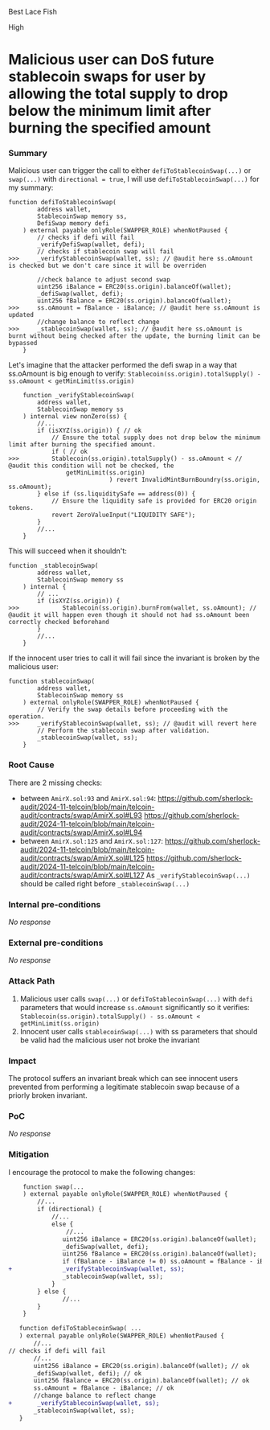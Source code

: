 Best Lace Fish

High

# Malicious user can DoS future stablecoin swaps for user by allowing the total supply to drop below the minimum limit after burning the specified amount

### Summary

Malicious user can trigger the call to either `defiToStablecoinSwap(...)` or `swap(...)` with `directional = true`, I will use `defiToStablecoinSwap(...)` for my summary:
```solidity
function defiToStablecoinSwap(
        address wallet,
        StablecoinSwap memory ss,
        DefiSwap memory defi
    ) external payable onlyRole(SWAPPER_ROLE) whenNotPaused {
        // checks if defi will fail
        _verifyDefiSwap(wallet, defi);
        // checks if stablecoin swap will fail
>>>     _verifyStablecoinSwap(wallet, ss); // @audit here ss.oAmount is checked but we don't care since it will be overriden

        //check balance to adjust second swap
        uint256 iBalance = ERC20(ss.origin).balanceOf(wallet);
        _defiSwap(wallet, defi);
        uint256 fBalance = ERC20(ss.origin).balanceOf(wallet);
>>>     ss.oAmount = fBalance - iBalance; // @audit here ss.oAmount is updated
        //change balance to reflect change
>>>     _stablecoinSwap(wallet, ss); // @audit here ss.oAmount is burnt without being checked after the update, the burning limit can be bypassed
    }
```
Let's imagine that the attacker performed the defi swap in a way that ss.oAmount is big enough to verify:
`Stablecoin(ss.origin).totalSupply() - ss.oAmount < getMinLimit(ss.origin)`
```solidity
    function _verifyStablecoinSwap(
        address wallet,
        StablecoinSwap memory ss
    ) internal view nonZero(ss) {
        //...
        if (isXYZ(ss.origin)) { // ok
            // Ensure the total supply does not drop below the minimum limit after burning the specified amount.
            if ( // ok
>>>         Stablecoin(ss.origin).totalSupply() - ss.oAmount < // @audit this condition will not be checked, the 
                getMinLimit(ss.origin)
                            ) revert InvalidMintBurnBoundry(ss.origin, ss.oAmount);
        } else if (ss.liquiditySafe == address(0)) {
            // Ensure the liquidity safe is provided for ERC20 origin tokens.
            revert ZeroValueInput("LIQUIDITY SAFE");
        }
        //...
    }
```
This will succeed when it shouldn't:
```solidity
function _stablecoinSwap(
        address wallet,
        StablecoinSwap memory ss
    ) internal {
        // ...
        if (isXYZ(ss.origin)) {
>>>            Stablecoin(ss.origin).burnFrom(wallet, ss.oAmount); // @audit it will happen even though it should not had ss.oAmount been correctly checked beforehand
        } 
        //...
    }
```
If the innocent user tries to call it will fail since the invariant is broken by the malicious user:
```solidity
function stablecoinSwap( 
        address wallet,
        StablecoinSwap memory ss
    ) external onlyRole(SWAPPER_ROLE) whenNotPaused { 
        // Verify the swap details before proceeding with the operation.
>>>     _verifyStablecoinSwap(wallet, ss); // @audit will revert here
        // Perform the stablecoin swap after validation.
        _stablecoinSwap(wallet, ss);
    }
```

### Root Cause

There are 2 missing checks:
- between `AmirX.sol:93` and `AmirX.sol:94`: 
https://github.com/sherlock-audit/2024-11-telcoin/blob/main/telcoin-audit/contracts/swap/AmirX.sol#L93
https://github.com/sherlock-audit/2024-11-telcoin/blob/main/telcoin-audit/contracts/swap/AmirX.sol#L94
- between `AmirX.sol:125` and `AmirX.sol:127`:
https://github.com/sherlock-audit/2024-11-telcoin/blob/main/telcoin-audit/contracts/swap/AmirX.sol#L125
https://github.com/sherlock-audit/2024-11-telcoin/blob/main/telcoin-audit/contracts/swap/AmirX.sol#L127
As `_verifyStablecoinSwap(...)` should be called right before `_stablecoinSwap(...)`

### Internal pre-conditions

_No response_

### External pre-conditions

_No response_

### Attack Path

1. Malicious user calls `swap(...)` or `defiToStablecoinSwap(...)` with `defi` parameters that would increase `ss.oAmount` significantly so it verifies: `Stablecoin(ss.origin).totalSupply() - ss.oAmount < getMinLimit(ss.origin)`
2. Innocent user calls `stablecoinSwap(...)` with ss parameters that should be valid had the malicious user not broke the invariant

### Impact

The protocol suffers an invariant break which can see innocent users prevented from performing a legitimate stablecoin swap because of a priorly broken invariant.

### PoC

_No response_

### Mitigation

I encourage the protocol to make the following changes:

```diff
    function swap(...
    ) external payable onlyRole(SWAPPER_ROLE) whenNotPaused {
        //...
        if (directional) {
            //...
            else {
                //...
               uint256 iBalance = ERC20(ss.origin).balanceOf(wallet);
               _defiSwap(wallet, defi);
               uint256 fBalance = ERC20(ss.origin).balanceOf(wallet);
               if (fBalance - iBalance != 0) ss.oAmount = fBalance - iBalance;
+              _verifyStablecoinSwap(wallet, ss);
               _stablecoinSwap(wallet, ss); 
            }
        } else {
               //...
        }
    }
 ```

 ```diff
    function defiToStablecoinSwap( ...
    ) external payable onlyRole(SWAPPER_ROLE) whenNotPaused {
        //...
// checks if defi will fail
        //...
        uint256 iBalance = ERC20(ss.origin).balanceOf(wallet); // ok
        _defiSwap(wallet, defi); // ok
        uint256 fBalance = ERC20(ss.origin).balanceOf(wallet); // ok
        ss.oAmount = fBalance - iBalance; // ok
        //change balance to reflect change
+       _verifyStablecoinSwap(wallet, ss);
        _stablecoinSwap(wallet, ss);
    }
```